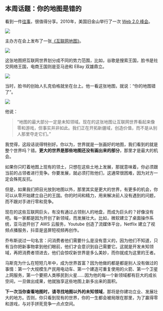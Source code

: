 ## 本周话题：你的地图是错的

看到一件[往事](https://p2p.ai/2022/06/27/your-map-is-wrong/)，很值得分享。2010年，美国旧金山举行了一次 [Web 2.0 峰会](https://en.wikipedia.org/wiki/Web_2.0_Summit#2010)。

![](https://cdn.beekka.com/blogimg/asset/202207/bg2022070913.webp)

主办方在会上发布了一张[《互联网地图》](https://www.blendinteractive.com/work/web-2.0-summit-interactive-map/)。

![](https://cdn.beekka.com/blogimg/asset/202207/bg2022070914.webp)

这张地图把互联网世界划分成不同的势力范围，比如，谷歌是搜索王国，脸书是社交网络王国，电商王国则是亚马逊和 EBay 双雄鼎立。

![](https://cdn.beekka.com/blogimg/asset/202207/bg2022070915.webp)

当时，脸书的创始人扎克伯格就坐在台上。他一看这张地图，就说：“你的地图错了”。

![](https://cdn.beekka.com/blogimg/asset/202207/bg2022070916.webp)

他说：

> “地图的最大部分一定是未知领域。现在的这张地图让互联网世界看起来像零和游戏，但事实并非如此。我们正在开拓新疆域，创造价值，而不是从别人那里夺走它们。”

我觉得，这段话说得特别好。你以为，世界就是一张画好的地图，我们看到的就是整个世界吗？错。**更大的世界是那些地图还没有画出来的部分**，那里才是最大的机会。

如果你只盯着地图上现有的领土，只想在这些土地上发展，那就意味着，你必须跟当前的占领者进行竞争。你要发展，就必须打败他们，这通常很困难，因为对方一定会殊死反抗。

但是，如果我们把目光放到地图以外，那里其实是更大的世界，有更多的机会，你可以从零开始建立自己的王国。你的时间和精力，用来解决前人没有遇到的问题，而不跟对手进行零和竞争。

现在的这些互联网巨头，有没有通过占领别人的地盘，而成为巨头的？好像没有吧。每一家都是因为开创了新领域，而发展壮大。比如，微软建立了桌面操作系统，亚马逊开创了 AWS 云服务，Youtube 创造了流媒体平台，Netflix 建立了视频点播服务，抖音是竖屏短视频再创作。

乔布斯说过一句名言：问消费者他们需要什么是没有意义的，因为他们不知道，只有当你把新事物拿到他们眼前，他们才会意识到自己需要它。这就是开发未知领域，再把消费者领进去，他们会惊叹新世界是多么美妙，而你就成为这里的王者。

马斯克为什么在短短几年中，成为世界首富？因为他做的都是都是别人没有做过的事情：第一个大规模生产民用电动车、第一个建造可重复使用的火箭、第一个卫星上网服务，第一个要把人类移民到火星……因为他的每一个新领域都有巨大的成长空间，一旦做出成果，他就独享这些地图上新多出来的面积。

**下一次当你查看地图时，请寻找地图以外的未知领域**，那将是你建功立业、发展壮大的地方。否则，你只看到现有的世界，你的一生都会被局限在那里，为了赢得零和游戏，与对手拼死竞争一点点空间。
